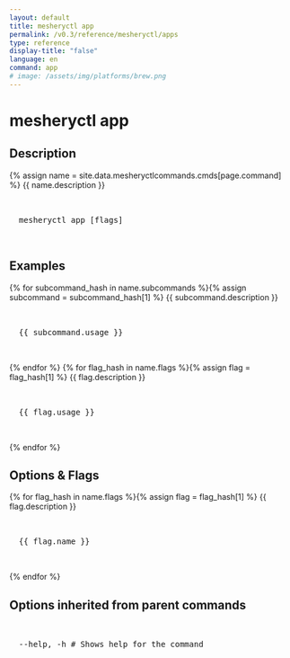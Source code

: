 ```yaml
---
layout: default
title: mesheryctl app
permalink: /v0.3/reference/mesheryctl/apps
type: reference
display-title: "false"
language: en
command: app
# image: /assets/img/platforms/brew.png
---
```


<!-- Copy this template to create individual doc pages for each mesheryctl commands -->

<!-- Name of the command -->

# mesheryctl app

<!-- Description of the command. Preferably a paragraph -->

## Description

{% assign name = site.data.mesheryctlcommands.cmds[page.command] %}
{{ name.description }}

<!-- Basic usage of the command -->
<pre class="codeblock-pre">
  <div class="codeblock">
  mesheryctl app [flags] 
  </div>
</pre>

## Examples

{% for subcommand_hash in name.subcommands %}{% assign subcommand = subcommand_hash[1] %}
{{ subcommand.description }}
<pre class="codeblock-pre">
  <div class="codeblock">
  {{ subcommand.usage }}
  </div>
</pre>
{% endfor %}
{% for flag_hash in name.flags %}{% assign flag = flag_hash[1] %}
{{ flag.description }}
<pre class="codeblock-pre">
  <div class="codeblock">
  {{ flag.usage }}
  </div>
</pre>
{% endfor %}
<br/>

<!-- Options/Flags available in this command --> 
## Options & Flags

{% for flag_hash in name.flags %}{% assign flag = flag_hash[1] %}
{{ flag.description }}
<pre class="codeblock-pre">
  <div class="codeblock">
  {{ flag.name }}
  </div>
</pre>
{% endfor %}
<br/>

## Options inherited from parent commands

<pre class="codeblock-pre">
  <div class="codeblock">
  --help, -h # Shows help for the command
  </div>
</pre>